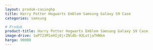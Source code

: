 ```yaml
---
layout: produk-casinghp
title: Harry Potter Hogwarts Emblem Samsung Galaxy S9 Case
categories: samsung

# Produk
product-title: Harry Potter Hogwarts Emblem Samsung Galaxy S9 Case
image-drive: 1wP723M1eHIj0jrZNl8b-93LotjaTHNkm
harga: 90000
---
```

